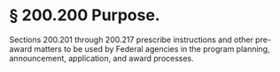 # § 200.200   Purpose.

Sections 200.201 through 200.217 prescribe instructions and other pre-award matters to be used by Federal agencies in the program planning, announcement, application, and award processes.






